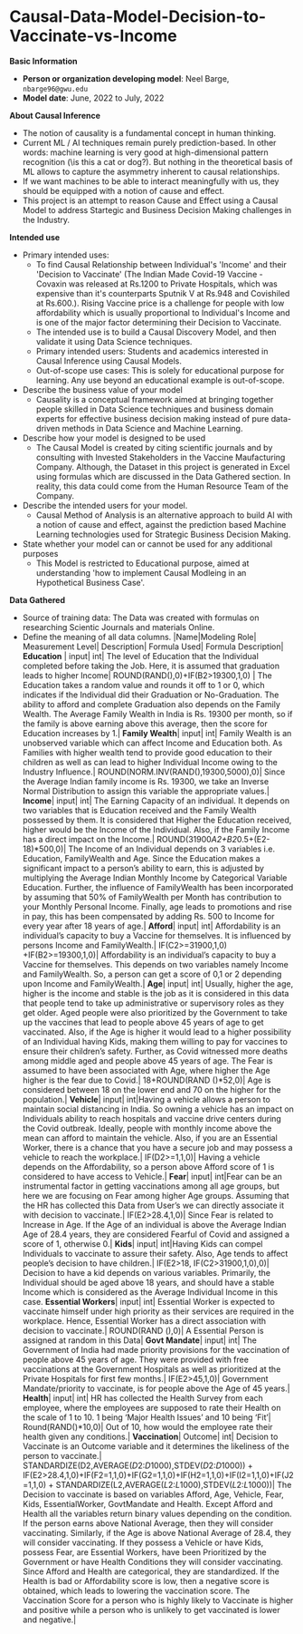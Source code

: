 # Causal-Data-Model-Decision-to-Vaccinate-vs-Income

**Basic Information**

* **Person or organization developing model**: Neel Barge, `nbarge96@gwu.edu`
* **Model date**: June, 2022 to July, 2022

**About Causal Inference**
- The notion of causality is a fundamental concept in human thinking.
- Current ML / AI techniques remain purely prediction-based. In other words: machine learning is very good at high-dimensional pattern
recognition (\is this a cat or dog?). But nothing in the theoretical basis of ML allows to capture the asymmetry inherent to causal relationships.
- If we want machines to be able to interact meaningfully with us, they should be equipped with a notion of cause and effect.
- This project is an attempt to reason Cause and Effect using a Causal Model to address Startegic and Business Decision Making challenges in the Industry.

**Intended use**
- Primary intended uses:
  - To find Causal Relationship between Individual's 'Income' and their 'Decision to Vaccinate' (The Indian Made Covid-19 Vaccine - Covaxin was released at Rs.1200 to Private Hospitals, which was  expensive than it's counterparts Sputnik V at Rs.948 and Covishiled at Rs.600.). Rising Vaccine price is a challenge for people with low affordability which is usually proportional to Individual's Income and is one of the major factor determining their Decision to Vaccinate.
  - The intended use is to build a Causal Discovery Model, and then validate it using Data Science techniques.
  - Primary intended users: Students and academics interested in Causal Inference using Causal Models.
  - Out-of-scope use cases: This is solely for educational purpose for learning. Any use beyond an educational example is out-of-scope.
- Describe the business value of your model
  - Causality is a conceptual framework aimed at bringing together people skilled in Data Science techniques and business domain experts for effective business decision making instead of pure data-driven methods in Data Science and Machine Learning.
- Describe how your model is designed to be used
  - The Causal Model is created by citing scientific journals and by consulting with Invested Stakeholders in the Vaccine Maufacturing Company. Although, the Dataset in this project is generated in Excel using formulas which are discussed in the Data Gathered section. In reality, this data could come from the Human Resource Team of the Company. 
- Describe the intended users for your model.
  - Causal Method of Analysis is an alternative approach to build AI with a notion of cause and effect, against the prediction based Machine Learning technologies used for Strategic Business Decision Making.
- State whether your  model can or cannot be used for any additional purposes
  - This Model is restricted to Educational purpose, aimed at understanding 'how to implement Causal Modleing in an Hypothetical Business Case'.

**Data Gathered**
- Source of training data: The Data was created with formulas on researching Scientic Journals and materials Online.
- Define the meaning of all data columns.
|Name|Modeling Role|	Measurement Level| Description| Formula Used| Formula Description|
**Education** | input| int| The level of Education that the Individual completed before taking the Job. Here, it is assumed that graduation leads to higher Income| ROUND(RAND(),0)+IF(B2>19300,1,0) | The Education takes a random value and rounds it off to 1 or 0, which indicates if the Individual did their Graduation or No-Graduation. The ability to afford and complete Graduation also depends on the Family Wealth. The Average Family Wealth in India is Rs. 19300 per month, so if the family is above earning above this average, then the score for Education increases by 1.|
**Family Wealth**| input| int| Family Wealth is an unobserved variable which can affect Income and Education both. As Families with higher wealth tend to provide good education to their children as well as can lead to higher Individual Income owing to the Industry Influence.| ROUND(NORM.INV(RAND(),19300,5000),0)| Since the Average Indian family income is Rs. 19300, we take an Inverse Normal Distribution to assign this variable the appropriate values.|
**Income**| input| int| The Earning Capacity of an individual. It depends on two variables that is Education received and the Family Wealth possessed by them. It is considered that Higher the Education received, higher would be the Income of the Individual. Also, if the Family Income has a direct impact on the Income.| ROUND(31900*A2+B2*0.5+(E2-18)*500,0)| The Income of an Individual depends on 3 variables i.e. Education, FamilyWealth and Age. Since the Education makes a significant impact to a person’s ability to earn, this is adjusted by multiplying the Average Indian Monthly Income by Categorical Variable Education. Further, the influence of FamilyWealth has been incorporated by assuming that 50% of FamilyWealth per Month has contribution to your Monthly Personal Income. Finally, age leads to promotions and rise in pay, this has been compensated by adding Rs. 500 to Income for every year after 18 years of age.|
**Afford**| input| int| Affordability is an individual’s capacity to buy a Vaccine for themselves. It is influenced by persons Income and FamilyWealth.| IF(C2>=31900,1,0) +IF(B2>=19300,1,0)| Affordability is an individual’s capacity to buy a Vaccine for themselves. This depends on two variables namely Income and FamilyWealth. So, a person can get a score of 0,1 or 2 depending upon Income and FamilyWealth.|
**Age**| input| int| Usually, higher the age, higher is the income and stable is the job as it is considered in this data that people tend to take up administrative or supervisory roles as they get older. Aged people were also prioritized by the Government to take up the vaccines that lead to people above 45 years of age to get vaccinated. Also, if the Age is higher it would lead to a higher possibility of an Individual having Kids, making them willing to pay for vaccines to ensure their children’s safety. Further, as Covid witnessed more deaths among middle aged and people above 45 years of age. The Fear is assumed to have been associated with Age, where higher the Age higher is the fear due to Covid.| 18+ROUND(RAND ()*52,0)| Age is considered between 18 on the lower end and 70 on the higher for the population.|
**Vehicle**| input| int|Having a vehicle allows a person to maintain social distancing in India. So owning a vehicle has an impact on Individuals ability to reach hospitals and vaccine drive centers during the Covid outbreak. Ideally, people with monthly income above the mean can afford to maintain the vehicle. Also, if you are an Essential Worker, there is a chance that you have a secure job and may possess a vehicle to reach the workplace.| IF(D2>=1,1,0)| Having a vehicle depends on the Affordability, so a person above Afford score of 1 is considered to have access to Vehicle.| 
**Fear**| input| int|Fear can be an instrumental factor in getting vaccinations among all age groups, but here we are focusing on Fear among higher Age groups. Assuming that the HR has collected this Data from User’s we can directly associate it with decision to vaccinate.| IF(E2>28.4,1,0)| Since Fear is related to Increase in Age. If the Age of an individual is above the Average Indian Age of 28.4 years, they are considered Fearful of Covid and assigned a score of 1, otherwise 0.|
**Kids**| input| int|Having Kids can compel Individuals to vaccinate to assure their safety. Also, Age tends to affect people’s decision to have children.| IF(E2>18, IF(C2>31900,1,0),0)| Decision to have a kid depends on various variables. Primarily, the Individual should be aged above 18 years, and should have a stable Income which is considered as the Average Individual Income in this case.
**Essential Workers**| input| int| Essential Worker is expected to vaccinate himself under high priority as their services are required in the workplace. Hence, Essential Worker has a direct association with decision to vaccinate.| ROUND(RAND (),0)| A Essential Person is assigned at random in this Data|
**Govt Mandate**| input| int| The Government of India had made priority provisions for the vaccination of people above 45 years of age. They were provided with free vaccinations at the Government Hospitals as well as prioritized at the Private Hospitals for first few months.| IF(E2>45,1,0)| Government Mandate/priority to vaccinate, is for people above the Age of 45 years.|
**Health**| input| int| HR has collected the Health Survey from each employee, where the employees are supposed to rate their Health on the scale of 1 to 10. 1 being ‘Major Health Issues’ and 10 being ‘Fit’| Round(RAND()*10,0)| Out of 10, how would the employee rate their health given any conditions.|
**Vaccination**| Outcome| int| Decision to Vaccinate is an Outcome variable and it determines the likeliness of the person to vaccinate.| STANDARDIZE(D2,AVERAGE($D$2:$D$1000),STDEV($D$2:$D$1000)) + IF(E2>28.4,1,0)+IF(F2=1,1,0)+IF(G2=1,1,0)+IF(H2=1,1,0)+IF(I2=1,1,0)+IF(J2=1,1,0) + STANDARDIZE(L2,AVERAGE($L$2:$L$1000),STDEV($L$2:$L$1000))| The Decision to vaccinate is based on variables Afford, Age, Vehicle, Fear, Kids, EssentialWorker, GovtMandate and Health. Except Afford and Health all the variables return binary values depending on the condition. If the person earns above National Average, then they will consider vaccinating. Similarly, if the Age is above National Average of 28.4, they will consider vaccinating. If they possess a Vehicle or have Kids, possess Fear, are Essential Workers, have been Prioritized by the Government or have Health Conditions they will consider vaccinating. Since Afford and Health are categorical, they are standardized. If the Health is bad or Affordability score is low, then a negative score is obtained, which leads to lowering the vaccination score. The Vaccination Score for a person who is highly likely to Vaccinate is higher and positive while a person who is unlikely to get vaccinated is lower and negative.|
